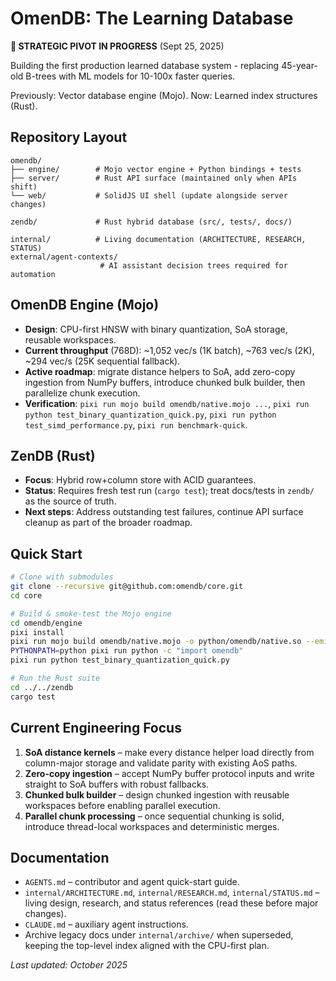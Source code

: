 # OmenDB: The Learning Database

**🚨 STRATEGIC PIVOT IN PROGRESS** (Sept 25, 2025)

Building the first production learned database system - replacing 45-year-old B-trees with ML models for 10-100x faster queries.

Previously: Vector database engine (Mojo). Now: Learned index structures (Rust).

## Repository Layout
```
omendb/
├── engine/        # Mojo vector engine + Python bindings + tests
├── server/        # Rust API surface (maintained only when APIs shift)
└── web/           # SolidJS UI shell (update alongside server changes)

zendb/             # Rust hybrid database (src/, tests/, docs/)

internal/          # Living documentation (ARCHITECTURE, RESEARCH, STATUS)
external/agent-contexts/
                    # AI assistant decision trees required for automation
```

## OmenDB Engine (Mojo)
- **Design**: CPU-first HNSW with binary quantization, SoA storage, reusable workspaces.
- **Current throughput** (768D): ~1,052 vec/s (1K batch), ~763 vec/s (2K), ~294 vec/s (25K sequential fallback).
- **Active roadmap**: migrate distance helpers to SoA, add zero-copy ingestion from NumPy buffers, introduce chunked bulk builder, then parallelize chunk execution.
- **Verification**: `pixi run mojo build omendb/native.mojo ...`, `pixi run python test_binary_quantization_quick.py`, `pixi run python test_simd_performance.py`, `pixi run benchmark-quick`.

## ZenDB (Rust)
- **Focus**: Hybrid row+column store with ACID guarantees.
- **Status**: Requires fresh test run (`cargo test`); treat docs/tests in `zendb/` as the source of truth.
- **Next steps**: Address outstanding test failures, continue API surface cleanup as part of the broader roadmap.

## Quick Start
```bash
# Clone with submodules
git clone --recursive git@github.com:omendb/core.git
cd core

# Build & smoke-test the Mojo engine
cd omendb/engine
pixi install
pixi run mojo build omendb/native.mojo -o python/omendb/native.so --emit shared-lib -I omendb
PYTHONPATH=python pixi run python -c "import omendb"
pixi run python test_binary_quantization_quick.py

# Run the Rust suite
cd ../../zendb
cargo test
```

## Current Engineering Focus
1. **SoA distance kernels** – make every distance helper load directly from column-major storage and validate parity with existing AoS paths.
2. **Zero-copy ingestion** – accept NumPy buffer protocol inputs and write straight to SoA buffers with robust fallbacks.
3. **Chunked bulk builder** – design chunked ingestion with reusable workspaces before enabling parallel execution.
4. **Parallel chunk processing** – once sequential chunking is solid, introduce thread-local workspaces and deterministic merges.

## Documentation
- `AGENTS.md` – contributor and agent quick-start guide.
- `internal/ARCHITECTURE.md`, `internal/RESEARCH.md`, `internal/STATUS.md` – living design, research, and status references (read these before major changes).
- `CLAUDE.md` – auxiliary agent instructions.
- Archive legacy docs under `internal/archive/` when superseded, keeping the top-level index aligned with the CPU-first plan.

_Last updated: October 2025_
